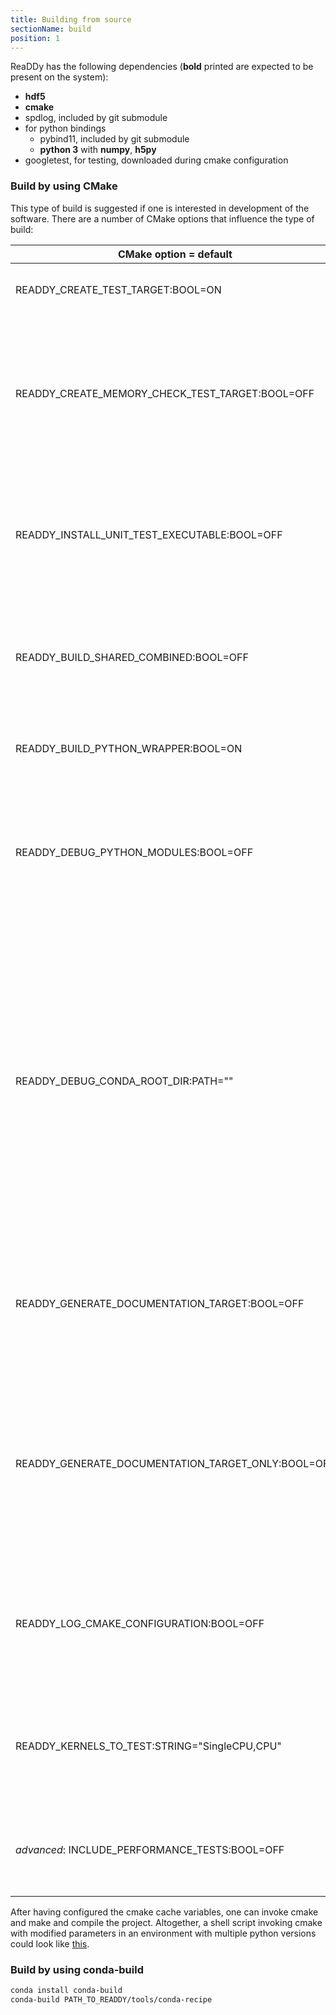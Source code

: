 ```yaml
---
title: Building from source
sectionName: build
position: 1
---
```


ReaDDy has the following dependencies (__bold__ printed are expected to be present on the system):
- __hdf5__
- __cmake__
- spdlog, included by git submodule
- for python bindings
	- pybind11, included by git submodule
	- __python 3__ with __numpy__, __h5py__
- googletest, for testing, downloaded during cmake configuration

### Build by using CMake
This type of build is suggested if one is interested in development of the software. There are a number of CMake options that influence the type of build:

| CMake option = default | Description |
| --- | --- |
| READDY_CREATE_TEST_TARGET:BOOL=ON | Determining if the test targets should be generated. |
| READDY_CREATE_MEMORY_CHECK_TEST_TARGET:BOOL=OFF | Determining if the test targets should be additionally called through valgrind. Requires the previous option to be ON and valgrind to be installed. |
| READDY_INSTALL_UNIT_TEST_EXECUTABLE:BOOL=OFF | Determining if the unit test executables should be installed. This is option is mainly important for the conda recipe. |
| READDY_BUILD_SHARED_COMBINED:BOOL=OFF | Determining if the core library should be built monolithically or as separated shared libraries. |
| READDY_BUILD_PYTHON_WRAPPER:BOOL=ON | Determining if the python wrapper should be built. |
| READDY_DEBUG_PYTHON_MODULES:BOOL=OFF | If this flag is set to ON, the generated python module will be placed in-source rather than in the output directory to enable faster development. |
| READDY_DEBUG_CONDA_ROOT_DIR:PATH="" | This option is to be used in conjunction with the previous option and only has effect if it is set to ON. It should point to the conda environment which is used for development and then effects the output directory of the binary files such that they get compiled directly into the respective environment. |
| READDY_GENERATE_DOCUMENTATION_TARGET:BOOL=OFF | Determines if the documentation target should be generated or not, which, if generated, can be called by "make doc". |
| READDY_GENERATE_DOCUMENTATION_TARGET_ONLY:BOOL=OFF | This option has the same effect as the previous option, just that it does not need any dependencies other than doxygen to be fulfilled and generates the documentation target exclusively. |
| READDY_LOG_CMAKE_CONFIGURATION:BOOL=OFF | This option determines if the status of relevant cmake cache variables should be logged at configuration time or not. |
| READDY_KERNELS_TO_TEST:STRING="SingleCPU,CPU" | Comma separated list of kernels against which the core library should be tested within the test targets. |
| *advanced*: INCLUDE_PERFORMANCE_TESTS:BOOL=OFF | Flag indicating if the performance tests should be part of the unit test target or not. |

After having configured the cmake cache variables, one can invoke cmake and make and compile the project.
Altogether, a shell script invoking cmake with modified parameters in an environment with multiple python versions could look like [this](https://github.com/readdy/readdy/blob/master/tools/dev/configure.sh).

### Build by using conda-build
```bash
conda install conda-build
conda-build PATH_TO_READDY/tools/conda-recipe
```

